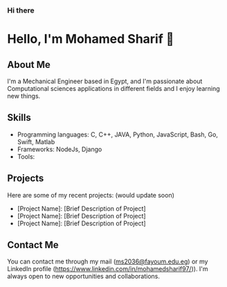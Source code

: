 ### Hi there 

# Hello, I'm Mohamed Sharif 👋

## About Me

I'm a Mechanical Engineer based in Egypt, and I'm passionate about Computational sciences applications in different fields and I enjoy learning new things.

## Skills

- Programming languages: C, C++, JAVA, Python, JavaScript, Bash, Go, Swift, Matlab
- Frameworks: NodeJs, Django
- Tools:

## Projects

Here are some of my recent projects: (would update soon)

- [Project Name]: [Brief Description of Project]
- [Project Name]: [Brief Description of Project]
- [Project Name]: [Brief Description of Project]

## Contact Me

You can contact me through my mail (ms2036@fayoum.edu.eg) or my LinkedIn profile (https://www.linkedin.com/in/mohamedsharif97/)). 
I'm always open to new opportunities and collaborations.


